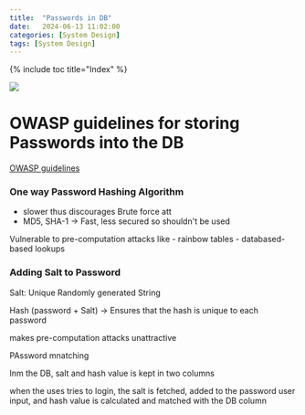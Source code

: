 ```yaml
---
title:  "Passwords in DB"
date:   2024-06-13 11:02:00
categories: [System Design]
tags: [System Design]
---
```

{% include toc title="Index" %}


![](https://www.youtube.com/watch?v=zt8Cocdy15c)

# OWASP guidelines for storing Passwords into the DB

[OWASP guidelines](https://cheatsheetseries.owasp.org/cheatsheets/Password_Storage_Cheat_Sheet.html#:~:text=Hashing%20and%20encryption%20can%20keep,appropriate%20approach%20for%20password%20validation.)

### One way Password **Hashing** Algorithm
- slower thus discourages Brute force att
- MD5, SHA-1 -> Fast, less secured so shouldn't be used

Vulnerable to pre-computation attacks like
    - rainbow tables
    - databased-based lookups


### Adding Salt to Password

Salt: Unique Randomly generated String

Hash (password + Salt) -> Ensures that the hash is unique to each password

makes pre-computation attacks unattractive

PAssword mnatching

Inm the DB, salt and hash value is kept in two columns

when the uses tries to login, the salt is fetched, added to the password user input, and hash value is calculated and matched with the DB column